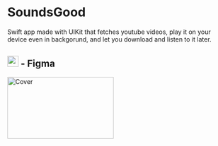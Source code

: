 # SoundsGood

Swift app made with UIKit that fetches youtube videos, play it on your device even in backgorund, and let you download and listen to it later.

## <img src="https://static.viget.com/icon-figma.png?mtime=20170814145600&focal=none" width="25" height="25" /> - Figma

<a href="https://www.figma.com/file/1dMnzAD0SYqOXww0RdEJKV/Pokedex-App?node-id=12%3A418"><img src="https://i.ibb.co/BNLLqNP/Cover.png" alt="Cover" width="240" height="140"></a>
